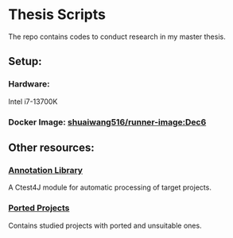 # Thesis Scripts
The repo contains codes to conduct research in my master thesis.

## Setup:
### Hardware:
Intel i7-13700K

### Docker Image: [shuaiwang516/runner-image:Dec6](https://hub.docker.com/layers/shuaiwang516/runner-image/Dec6/images/sha256-a9c568ea89065b0000fc20bc9d272de1c5da87d8fba87a90221fe9369bbea9ec)

## Other resources:
### [Annotation Library](https://github.com/xlab-uiuc/ctest4j/tree/auto_annotate)
A Ctest4J module for automatic processing of target projects.

### [Ported Projects](https://github.com/ctest-repos)
Contains studied projects with ported and unsuitable ones.
